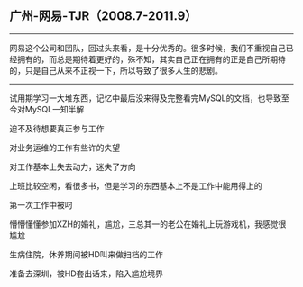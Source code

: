 ## 广州-网易-TJR（2008.7-2011.9）

---

网易这个公司和团队，回过头来看，是十分优秀的。很多时候，我们不重视自己已经拥有的，而总是期待着更好的，殊不知，其实自己正在拥有的正是自己所期待的，只是自己从来不正视一下，所以导致了很多人生的悲剧。

---

试用期学习一大堆东西，记忆中最后没来得及完整看完MySQL的文档，也导致至今对MySQL一知半解

迫不及待想要真正参与工作

对业务运维的工作有些许的失望

对工作基本上失去动力，迷失了方向

上班比较空闲，看很多书，但是学习的东西基本上不是工作中能用得上的

第一次工作中被叼

懵懵懂懂参加XZH的婚礼，尴尬，三总其一的老公在婚礼上玩游戏机，我感觉很尴尬

生病住院，休养期间被HD叫来做扫档的工作

准备去深圳，被HD套出话来，陷入尴尬境界

